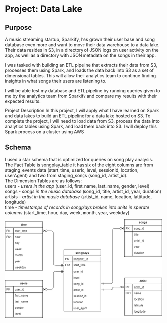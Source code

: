 # Project: Data Lake

## Purpose
A music streaming startup, Sparkify, has grown their user base and song database even more and want to move their data warehouse to a data lake. Their data resides in S3, in a directory of JSON logs on user activity on the app, as well as a directory with JSON metadata on the songs in their app.

I was tasked with building an ETL pipeline that extracts their data from S3, processes them using Spark, and loads the data back into S3 as a set of dimensional tables. This will allow their analytics team to continue finding insights in what songs their users are listening to.

I will be able test my database and ETL pipeline by running queries given to me by the analytics team from Sparkify and compare my results with their expected results.

Project Description
In this project, I will apply what I have learned on Spark and data lakes to build an ETL pipeline for a data lake hosted on S3. To complete the project, I will need to load data from S3, process the data into analytics tables using Spark, and load them back into S3. I will deploy this Spark process on a cluster using AWS.

## Schema
I used a star schema that is optimized for queries on song play analysis.  
The Fact Table is songplay_table it has six of the eight columns are from staging_events data (start_time, userId, level, sessionId, location, userAgent) and two from staging_songs (song_id, artist_id).  
The Dimension Tables are as follows:  
users - _users in the app_ (user_id, first_name, last_name, gender, level)   
songs - _songs in the music database_ (song_id, title, artist_id, year, duration)  
artists - _artist in the music database_ (artist_id, name, location, lattitude, longitude)  
time - _timestamps of records in songplays broken into units in sperate columns_ (start_time, hour, day, week, month, year, weekday)  


![Project 3 Schema](https://github.com/seisolo76/UDACITY-Project-3-Data-Warehouse/blob/master/Project%203%20schema.png)

